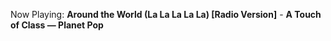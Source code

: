 Now Playing: **Around the World (La La La La La) [Radio Version]** - **A Touch of Class — Planet Pop**